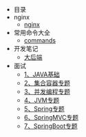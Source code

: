- 目录
- nginx
  - [nginx](/docs/nginx/nginx.md)
- 常用命令大全
  - [commands](/docs/commands/commands.md)
- 开发笔记
  - [大后端](/docs/DevelopNote/1、大后端.md)
- 面试
  - [1、JAVA基础](docs/interview/1、JAVA基础.md)
  - [2、集合容器专题](docs/interview/2、集合容器专题.md)
  - [3、并发编程专题](docs/interview/3、并发编程专题.md)
  - [4、JVM专题](docs/interview/4、JVM专题.md)
  - [5、Spring专题](docs/interview/5、Spring专题.md)
  - [6、SpringMVC专题](docs/interview/6、SpringMVC专题.md)
  - [7、SpringBoot专题](docs/interview/7、SpringBoot专题.md)